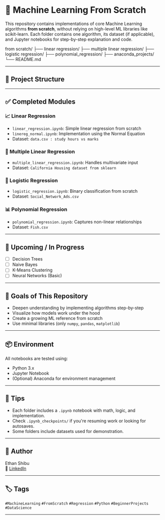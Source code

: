 # 🧠 Machine Learning From Scratch

This repository contains implementations of core Machine Learning algorithms **from scratch**, without relying on high-level ML libraries like scikit-learn. Each folder contains one algorithm, its dataset (if applicable), and Jupyter notebooks for step-by-step explanation and code.

from scratch/ ├── linear regression/ ├── multiple linear regression/ ├── logistic regression/ ├── polynomial_regression/ ├── anaconda_projects/ └── README.md

---

## 📂 Project Structure


---

## ✅ Completed Modules

### 📈 Linear Regression
- `linear_regression.ipynb`: Simple linear regression from scratch
- `linereg_normal.ipynb`: Implementation using the Normal Equation
- Dataset: `data.csv : study hours vs marks `

### 🔢 Multiple Linear Regression
- `multiple_linear_regression.ipynb`: Handles multivariate input
- Dataset: `California Housing dataset from sklearn`

### 🔁 Logistic Regression
- `logistic_regression.ipynb`: Binary classification from scratch
- Dataset: `Social_Network_Ads.csv`

### 📊 Polynomial Regression
- `polynomial_regression.ipynb`: Captures non-linear relationships
- Dataset: `Fish.csv`

---

## 🚧 Upcoming / In Progress

- [ ] Decision Trees
- [ ] Naive Bayes
- [ ] K-Means Clustering
- [ ] Neural Networks (Basic)

---

## 📌 Goals of This Repository
- Deepen understanding by implementing algorithms step-by-step
- Visualize how models work under the hood
- Create a growing ML reference from scratch
- Use minimal libraries (only `numpy`, `pandas`, `matplotlib`)

---

## 📦 Environment
All notebooks are tested using:

- Python 3.x
- Jupyter Notebook
- (Optional) Anaconda for environment management

---

## 🧩 Tips
- Each folder includes a `.ipynb` notebook with math, logic, and implementation.
- Check `.ipynb_checkpoints/` if you're resuming work or looking for autosaves.
- Some folders include datasets used for demonstration.

---

## 🧠 Author
Ethan Shibu  
🔗 [LinkedIn](https://linkedin.com/in/ethanissac)

---

## 🏷️ Tags
`#MachineLearning` `#FromScratch` `#Regression` `#Python` `#BeginnerProjects` `#DataScience`

---
